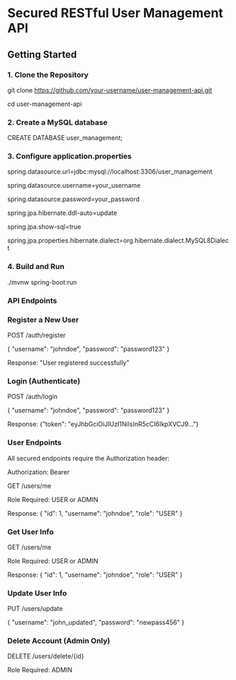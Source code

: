 # Secured RESTful User Management API
## Getting Started

### 1. Clone the Repository
git clone https://github.com/your-username/user-management-api.git

cd user-management-api

### 2. Create a MySQL database
CREATE DATABASE user_management;

### 3. Configure application.properties
spring.datasource.url=jdbc:mysql://localhost:3306/user_management

spring.datasource.username=your_username

spring.datasource.password=your_password

spring.jpa.hibernate.ddl-auto=update

spring.jpa.show-sql=true

spring.jpa.properties.hibernate.dialect=org.hibernate.dialect.MySQL8Dialect

### 4. Build and Run
./mvnw spring-boot:run


### API Endpoints
### Register a New User
POST /auth/register

{
"username": "johndoe",
"password": "password123"
}

Response: "User registered successfully"

### Login (Authenticate)
POST /auth/login

{
"username": "johndoe",
"password": "password123"
}

Response: {"token": "eyJhbGciOiJIUzI1NiIsInR5cCI6IkpXVCJ9..."}

### User Endpoints

All secured endpoints require the Authorization header:

Authorization: Bearer <your-jwt-token>

GET /users/me

Role Required: USER or ADMIN

Response: {
"id": 1,
"username": "johndoe",
"role": "USER"
}

### Get User Info
GET /users/me

Role Required: USER or ADMIN

Response: {
"id": 1,
"username": "johndoe",
"role": "USER"
}

### Update User Info
PUT /users/update

{
"username": "john_updated",
"password": "newpass456"
}

### Delete Account (Admin Only)
DELETE /users/delete/{id}

Role Required: ADMIN